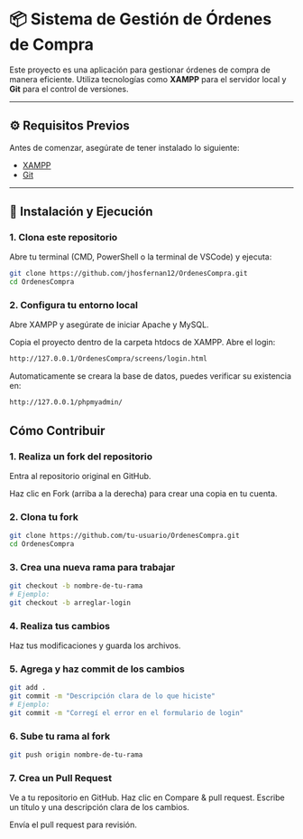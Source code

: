 # 📦 Sistema de Gestión de Órdenes de Compra

Este proyecto es una aplicación para gestionar órdenes de compra de manera eficiente. Utiliza tecnologías como **XAMPP** para el servidor local y **Git** para el control de versiones.

---

## ⚙️ Requisitos Previos

Antes de comenzar, asegúrate de tener instalado lo siguiente:

- [XAMPP](https://www.apachefriends.org/index.html)
- [Git](https://git-scm.com/)

---

## 🚀 Instalación y Ejecución

### 1. Clona este repositorio

Abre tu terminal (CMD, PowerShell o la terminal de VSCode) y ejecuta:

```bash
git clone https://github.com/jhosfernan12/OrdenesCompra.git
cd OrdenesCompra
```
### 2. Configura tu entorno local
Abre XAMPP y asegúrate de iniciar Apache y MySQL.

Copia el proyecto dentro de la carpeta htdocs de XAMPP.
Abre el login:
```bash
http://127.0.0.1/OrdenesCompra/screens/login.html
```
Automaticamente se creara la base de datos, puedes verificar su existencia en:
```bash
http://127.0.0.1/phpmyadmin/
```

## Cómo Contribuir
### 1. Realiza un fork del repositorio
Entra al repositorio original en GitHub.

Haz clic en Fork (arriba a la derecha) para crear una copia en tu cuenta.

### 2. Clona tu fork
```bash
git clone https://github.com/tu-usuario/OrdenesCompra.git
cd OrdenesCompra
```
### 3. Crea una nueva rama para trabajar
```bash
git checkout -b nombre-de-tu-rama
# Ejemplo:
git checkout -b arreglar-login
```
### 4. Realiza tus cambios
Haz tus modificaciones y guarda los archivos.
### 5. Agrega y haz commit de los cambios
```bash
git add .
git commit -m "Descripción clara de lo que hiciste"
# Ejemplo:
git commit -m "Corregí el error en el formulario de login"
```
### 6. Sube tu rama al fork
```bash
git push origin nombre-de-tu-rama
```
### 7. Crea un Pull Request
Ve a tu repositorio en GitHub.
Haz clic en Compare & pull request.
Escribe un título y una descripción clara de los cambios.

Envía el pull request para revisión.
